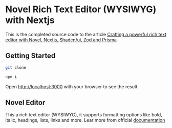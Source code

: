 # Novel Rich Text Editor (WYSIWYG) with Nextjs

This is the completed source code to the article [Crafting a powerful rich text editor with Novel, Nextjs, Shadcn/ui, Zod and Prisma](https://dev.to/adejohos/crafting-a-powerful-rich-text-editor-with-novel-nextjs-shadcnui-zod-and-prisma-3ppc)

## Getting Started

```bash
git clone

npm i

```

Open [http://localhost:3000](http://localhost:3000) with your browser to see the result.

## Novel Editor

This a rich text editor (WYSIWYG), it supports formatting options like bold, italic, headings, lists, links and more. Lear more from official [documentation](https://www.novel.sh)
